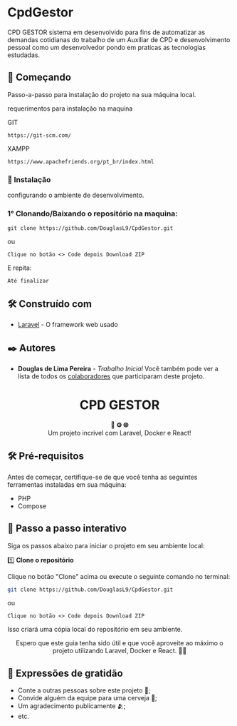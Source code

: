 # CpdGestor

CPD GESTOR sistema em desenvolvido para fins de automatizar as demandas cotidianas do trabalho de um Auxiliar de CPD e desenvolvimento pessoal como um desenvolvedor pondo em praticas as tecnologias estudadas. 

## 🚀 Começando

Passo-a-passo para instalação do projeto na sua máquina local.

requerimentos para instalação na maquina

GIT
```
https://git-scm.com/
```
XAMPP
```
https://www.apachefriends.org/pt_br/index.html
```
### 🔧 Instalação

configurando o ambiente de desenvolvimento.

### 1° Clonando/Baixando o repositório na maquina:
```
git clone https://github.com/DouglasL9/CpdGestor.git
```
ou
```
Clique no botão <> Code depois Download ZIP 
```

E repita:

```
Até finalizar
```

## 🛠️ Construído com

* [Laravel]([http://www.dropwizard.io/1.0.2/docs/](https://laravel.com/)) - O framework web usado

## ✒️ Autores

* **Douglas de Lima Pereira** - *Trabalho Inicial*
Você também pode ver a lista de todos os [colaboradores](https://github.com/usuario/projeto/colaboradores) que participaram deste projeto.

<h1 align="center">CPD GESTOR</h1>

<div align="center">
  <strong>🐳 ⚙️ 🌐</strong>
</div>
<div align="center">
  Um projeto incrível com Laravel, Docker e React!
</div>

## 🛠️ Pré-requisitos

Antes de começar, certifique-se de que você tenha as seguintes ferramentas instaladas em sua máquina:

- PHP
- Compose 

## 🚀 Passo a passo interativo

Siga os passos abaixo para iniciar o projeto em seu ambiente local:

1️⃣ **Clone o repositório**

   Clique no botão "Clone" acima ou execute o seguinte comando no terminal:

   ```bash
   git clone https://github.com/DouglasL9/CpdGestor.git
   ```
   ou
   ```
   Clique no botão <> Code depois Download ZIP 
   ```
   Isso criará uma cópia local do repositório em seu ambiente.

<div align="center">
  Espero que este guia tenha sido útil e que você aproveite ao máximo o projeto utilizando Laravel, Docker e React. 🎉😄
</div>

## 🎁 Expressões de gratidão

* Conte a outras pessoas sobre este projeto 📢;
* Convide alguém da equipe para uma cerveja 🍺;
* Um agradecimento publicamente 🫂;
* etc.
